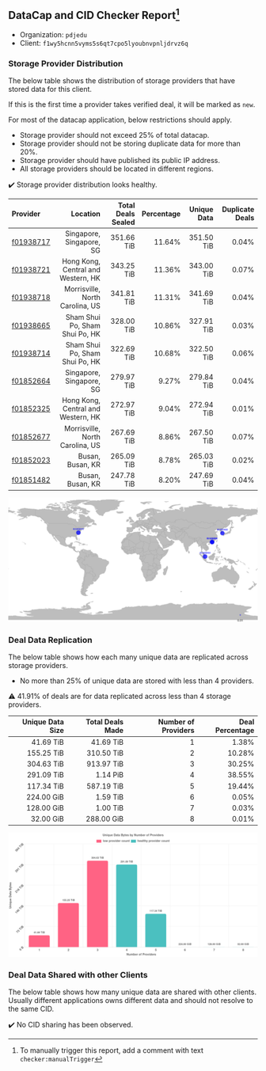 ## DataCap and CID Checker Report[^1]
 - Organization: `pdjedu`
 - Client: `f1wy5hcnn5vyms5s6qt7cpo5lyoubnvpnljdrvz6q`
### Storage Provider Distribution
The below table shows the distribution of storage providers that have stored data for this client.

If this is the first time a provider takes verified deal, it will be marked as `new`.

For most of the datacap application, below restrictions should apply.
 - Storage provider should not exceed 25% of total datacap.
 - Storage provider should not be storing duplicate data for more than 20%.
 - Storage provider should have published its public IP address.
 - All storage providers should be located in different regions.

✔️ Storage provider distribution looks healthy.

| Provider                                              |                           Location | Total Deals Sealed | Percentage | Unique Data | Duplicate Deals |
| :---------------------------------------------------- | ---------------------------------: | -----------------: | ---------: | ----------: | --------------: |
| [f01938717](https://filfox.info/en/address/f01938717) |           Singapore, Singapore, SG |         351.66 TiB |     11.64% |  351.50 TiB |           0.04% |
| [f01938721](https://filfox.info/en/address/f01938721) | Hong Kong, Central and Western, HK |         343.25 TiB |     11.36% |  343.00 TiB |           0.07% |
| [f01938718](https://filfox.info/en/address/f01938718) |    Morrisville, North Carolina, US |         341.81 TiB |     11.31% |  341.69 TiB |           0.04% |
| [f01938665](https://filfox.info/en/address/f01938665) |     Sham Shui Po, Sham Shui Po, HK |         328.00 TiB |     10.86% |  327.91 TiB |           0.03% |
| [f01938714](https://filfox.info/en/address/f01938714) |     Sham Shui Po, Sham Shui Po, HK |         322.69 TiB |     10.68% |  322.50 TiB |           0.06% |
| [f01852664](https://filfox.info/en/address/f01852664) |           Singapore, Singapore, SG |         279.97 TiB |      9.27% |  279.84 TiB |           0.04% |
| [f01852325](https://filfox.info/en/address/f01852325) | Hong Kong, Central and Western, HK |         272.97 TiB |      9.04% |  272.94 TiB |           0.01% |
| [f01852677](https://filfox.info/en/address/f01852677) |    Morrisville, North Carolina, US |         267.69 TiB |      8.86% |  267.50 TiB |           0.07% |
| [f01852023](https://filfox.info/en/address/f01852023) |                   Busan, Busan, KR |         265.09 TiB |      8.78% |  265.03 TiB |           0.02% |
| [f01851482](https://filfox.info/en/address/f01851482) |                   Busan, Busan, KR |         247.78 TiB |      8.20% |  247.69 TiB |           0.04% |

![Provider Distribution](https://raw.githubusercontent.com/data-preservation-programs/filplus-checker-assets/main/filecoin-project/filecoin-plus-large-datasets/issues/1097/1671098535459.png)
### Deal Data Replication
The below table shows how each many unique data are replicated across storage providers.
- No more than 25% of unique data are stored with less than 4 providers.

⚠️ 41.91% of deals are for data replicated across less than 4 storage providers.

| Unique Data Size | Total Deals Made | Number of Providers | Deal Percentage |
| ---------------: | ---------------: | ------------------: | --------------: |
|        41.69 TiB |        41.69 TiB |                   1 |           1.38% |
|       155.25 TiB |       310.50 TiB |                   2 |          10.28% |
|       304.63 TiB |       913.97 TiB |                   3 |          30.25% |
|       291.09 TiB |         1.14 PiB |                   4 |          38.55% |
|       117.34 TiB |       587.19 TiB |                   5 |          19.44% |
|       224.00 GiB |         1.59 TiB |                   6 |           0.05% |
|       128.00 GiB |         1.00 TiB |                   7 |           0.03% |
|        32.00 GiB |       288.00 GiB |                   8 |           0.01% |

![Replication Distribution](https://raw.githubusercontent.com/data-preservation-programs/filplus-checker-assets/main/filecoin-project/filecoin-plus-large-datasets/issues/1097/1671098536333.png)
### Deal Data Shared with other Clients
The below table shows how many unique data are shared with other clients.
Usually different applications owns different data and should not resolve to the same CID.

✔️ No CID sharing has been observed.

[^1]: To manually trigger this report, add a comment with text `checker:manualTrigger`
